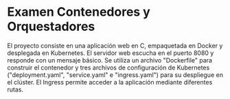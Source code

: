 # Examen Contenedores y Orquestadores

El proyecto consiste en una aplicación web en C, empaquetada en Docker y desplegada en Kubernetes. El servidor web escucha en el puerto 8080 y responde con un mensaje básico. Se utiliza un archivo "Dockerfile" para construir el contenedor y tres archivos de configuración de Kubernetes ("deployment.yaml", "service.yaml" e "ingress.yaml") para su despliegue en el clúster. El Ingress permite acceder a la aplicación mediante diferentes rutas.

